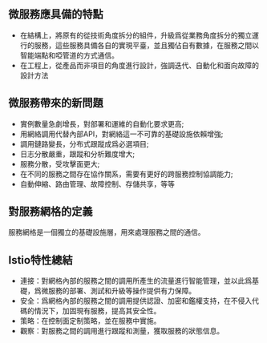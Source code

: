 ## 微服務應具備的特點

* 在結構上，將原有的從技術角度拆分的組件，升級爲從業務角度拆分的獨立運行的服務，這些服務具備各自的實現平臺，並且獨佔自有數據，在服務之間以智能端點和啞管道的方式通信。
* 在工程上，從產品而非項目的角度進行設計，強調迭代、自動化和面向故障的設計方法

## 微服務帶來的新問題
* 實例數量急劇增長，對部署和運維的自動化要求更高;
* 用網絡調用代替內部API，對網絡這一不可靠的基礎設施依賴增強;
* 調用鏈路變長，分布式跟蹤成爲必選項目;
* 日志分散嚴重，跟蹤和分析難度增大;
* 服務分散，受攻擊面更大;
* 在不同的服務之間存在協作關系，需要有更好的跨服務控制協調能力;
* 自動伸縮、路由管理、故障控制、存儲共享，等等

## 對服務網格的定義
服務網格是一個獨立的基礎設施層，用來處理服務之間的通信。

## Istio特性總結
* 連接：對網格內部的服務之間的調用所產生的流量進行智能管理，並以此爲基礎，爲微服務的部署、測試和升級等操作提供有力保障。
* 安全：爲網格內部的服務之間的調用提供認證、加密和鑑權支持，在不侵入代碼的情況下，加固現有服務，提高其安全性。
* 策略：在控制面定制策略，並在服務中實施。
* 觀察：對服務之間的調用進行跟蹤和測量，獲取服務的狀態信息。